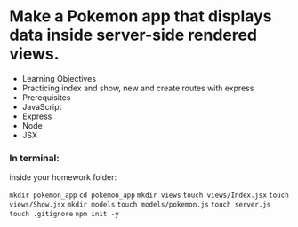 # Make a Pokemon app that displays data inside server-side rendered views.

* Learning Objectives
* Practicing index and show, new and create routes with express
* Prerequisites
* JavaScript
* Express
* Node
* JSX

### In terminal:

inside your homework folder:

`mkdir pokemon_app`
`cd pokemon_app`
`mkdir views`
`touch views/Index.jsx`
`touch views/Show.jsx`
`mkdir models`
`touch models/pokemon.js`
`touch server.js`
`touch .gitignore`
`npm init -y`